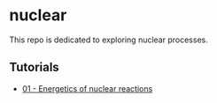 # nuclear

This repo is dedicated to exploring nuclear processes.

## Tutorials

- [01 - Energetics of nuclear reactions](01-nuclear-energetics.ipynb)
